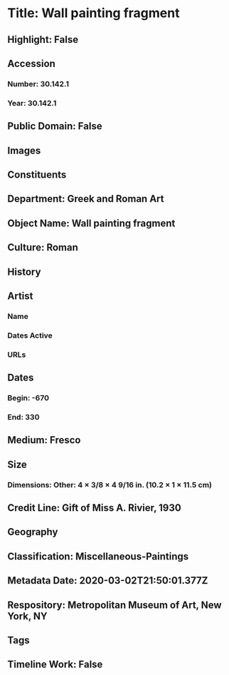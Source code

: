 # Title: Wall painting fragment
## Highlight: False
## Accession
### Number: 30.142.1
### Year: 30.142.1
## Public Domain: False
## Images
## Constituents
## Department: Greek and Roman Art
## Object Name: Wall painting fragment
## Culture: Roman
## History
## Artist
### Name
### Dates Active
### URLs
## Dates
### Begin: -670
### End: 330
## Medium: Fresco
## Size
### Dimensions: Other: 4 × 3/8 × 4 9/16 in. (10.2 × 1 × 11.5 cm)
## Credit Line: Gift of Miss A. Rivier, 1930
## Geography
## Classification: Miscellaneous-Paintings
## Metadata Date: 2020-03-02T21:50:01.377Z
## Respository: Metropolitan Museum of Art, New York, NY
## Tags
## Timeline Work: False